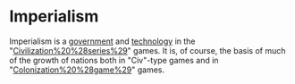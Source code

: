 # Imperialism

Imperialism is a [government](government) and [technology](technology) in the "[Civilization%20%28series%29](Civilization)" games. It is, of course, the basis of much of the growth of nations both in "Civ"-type games and in "[Colonization%20%28game%29](Colonization)" games.